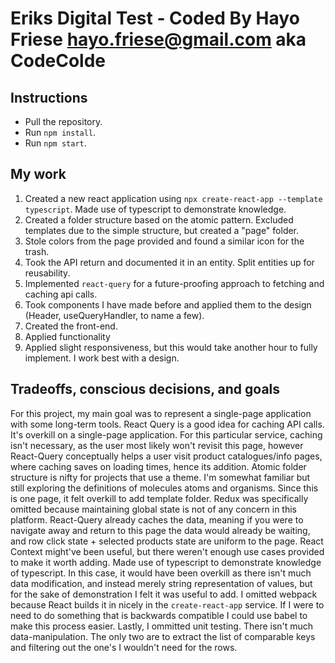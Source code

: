 # Eriks Digital Test - Coded By Hayo Friese <hayo.friese@gmail.com> aka CodeColde

## Instructions
- Pull the repository.
- Run `npm install`.
- Run `npm start`.

## My work
1. Created a new react application using `npx create-react-app --template typescript`. Made use of typescript to demonstrate knowledge.
2. Created a folder structure based on the atomic pattern. Excluded templates due to the simple structure, but created a "page" folder.
3. Stole colors from the page provided and found a similar icon for the trash.
4. Took the API return and documented it in an entity. Split entities up for reusability.
5. Implemented `react-query` for a future-proofing approach to fetching and caching api calls.
6. Took components I have made before and applied them to the design (Header, useQueryHandler, to name a few).
7. Created the front-end.
8. Applied functionality
9. Applied slight responsiveness, but this would take another hour to fully implement. I work best with a design.

## Tradeoffs, conscious decisions, and goals
For this project, my main goal was to represent a single-page application with some long-term tools.
React Query is a good idea for caching API calls. It's overkill on a single-page application. For this particular service, caching isn't necessary, as the user most likely won't revisit this page, however React-Query conceptually helps a user visit product catalogues/info pages, where caching saves on loading times, hence its addition.
Atomic folder structure is nifty for projects that use a theme. I'm somewhat familiar but still exploring the definitions of molecules atoms and organisms. Since this is one page, it felt overkill to add template folder.
Redux was specifically omitted because maintaining global state is not of any concern in this platform. React-Query already caches the data, meaning if you were to navigate away and return to this page the data would already be waiting, and row click state + selected products state are uniform to the page. React Context might've been useful, but there weren't enough use cases provided to make it worth adding.
Made use of typescript to demonstrate knowledge of typescript. In this case, it would have been overkill as there isn't much data modification, and instead merely string representation of values, but for the sake of demonstration I felt it was useful to add.
I omitted webpack because React builds it in nicely in the `create-react-app` service. If I were to need to do something that is backwards compatible I could use babel to make this process easier.
Lastly, I ommitted unit testing. There isn't much data-manipulation. The only two are to extract the list of comparable keys and filtering out the one's I wouldn't need for the rows.